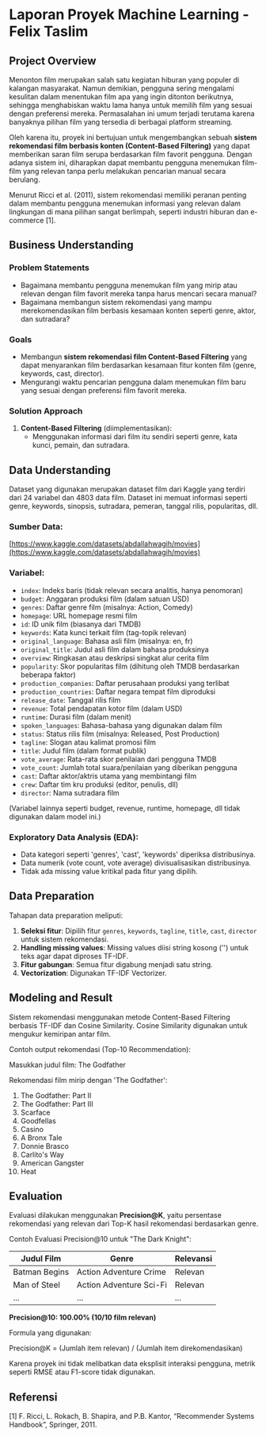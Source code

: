 # Laporan Proyek Machine Learning - Felix Taslim

## Project Overview

Menonton film merupakan salah satu kegiatan hiburan yang populer di kalangan masyarakat. Namun demikian, pengguna sering mengalami kesulitan dalam menentukan film apa yang ingin ditonton berikutnya, sehingga menghabiskan waktu lama hanya untuk memilih film yang sesuai dengan preferensi mereka. Permasalahan ini umum terjadi terutama karena banyaknya pilihan film yang tersedia di berbagai platform streaming.

Oleh karena itu, proyek ini bertujuan untuk mengembangkan sebuah **sistem rekomendasi film berbasis konten (Content-Based Filtering)** yang dapat memberikan saran film serupa berdasarkan film favorit pengguna. Dengan adanya sistem ini, diharapkan dapat membantu pengguna menemukan film-film yang relevan tanpa perlu melakukan pencarian manual secara berulang.

Menurut Ricci et al. (2011), sistem rekomendasi memiliki peranan penting dalam membantu pengguna menemukan informasi yang relevan dalam lingkungan di mana pilihan sangat berlimpah, seperti industri hiburan dan e-commerce [1].

## Business Understanding

### Problem Statements
- Bagaimana membantu pengguna menemukan film yang mirip atau relevan dengan film favorit mereka tanpa harus mencari secara manual?
- Bagaimana membangun sistem rekomendasi yang mampu merekomendasikan film berbasis kesamaan konten seperti genre, aktor, dan sutradara?

### Goals
- Membangun **sistem rekomendasi film Content-Based Filtering** yang dapat menyarankan film berdasarkan kesamaan fitur konten film (genre, keywords, cast, director).
- Mengurangi waktu pencarian pengguna dalam menemukan film baru yang sesuai dengan preferensi film favorit mereka.

### Solution Approach
1. **Content-Based Filtering** (diimplementasikan):
   - Menggunakan informasi dari film itu sendiri seperti genre, kata kunci, pemain, dan sutradara.

## Data Understanding

Dataset yang digunakan merupakan dataset film dari Kaggle yang terdiri dari 24 variabel dan 4803 data film. Dataset ini memuat informasi seperti genre, keywords, sinopsis, sutradara, pemeran, tanggal rilis, popularitas, dll.

### Sumber Data:
[https://www.kaggle.com/datasets/abdallahwagih/movies](https://www.kaggle.com/datasets/abdallahwagih/movies)

### Variabel:
* `index`: Indeks baris (tidak relevan secara analitis, hanya penomoran)
* `budget`: Anggaran produksi film (dalam satuan USD)
* `genres`: Daftar genre film (misalnya: Action, Comedy)
* `homepage`: URL homepage resmi film
* `id`: ID unik film (biasanya dari TMDB)
* `keywords`: Kata kunci terkait film (tag-topik relevan)
* `original_language`: Bahasa asli film (misalnya: en, fr)
* `original_title`: Judul asli film dalam bahasa produksinya
* `overview`: Ringkasan atau deskripsi singkat alur cerita film
* `popularity`: Skor popularitas film (dihitung oleh TMDB berdasarkan beberapa faktor)
* `production_companies`: Daftar perusahaan produksi yang terlibat
* `production_countries`: Daftar negara tempat film diproduksi
* `release_date`: Tanggal rilis film
* `revenue`: Total pendapatan kotor film (dalam USD)
* `runtime`: Durasi film (dalam menit)
* `spoken_languages`: Bahasa-bahasa yang digunakan dalam film
* `status`: Status rilis film (misalnya: Released, Post Production)
* `tagline`: Slogan atau kalimat promosi film
* `title`: Judul film (dalam format publik)
* `vote_average`: Rata-rata skor penilaian dari pengguna TMDB
* `vote_count`: Jumlah total suara/penilaian yang diberikan pengguna
* `cast`: Daftar aktor/aktris utama yang membintangi film
* `crew`: Daftar tim kru produksi (editor, penulis, dll)
* `director`: Nama sutradara film

(Variabel lainnya seperti budget, revenue, runtime, homepage, dll tidak digunakan dalam model ini.)

### Exploratory Data Analysis (EDA):
- Data kategori seperti 'genres', 'cast', 'keywords' diperiksa distribusinya.
- Data numerik (vote count, vote average) divisualisasikan distribusinya.
- Tidak ada missing value kritikal pada fitur yang dipilih.

## Data Preparation

Tahapan data preparation meliputi:
1. **Seleksi fitur**: Dipilih fitur `genres`, `keywords`, `tagline`, `title`, `cast`, `director` untuk sistem rekomendasi.
2. **Handling missing values**: Missing values diisi string kosong ('') untuk teks agar dapat diproses TF-IDF.
3. **Fitur gabungan**: Semua fitur digabung menjadi satu string.
4. **Vectorization**: Digunakan TF-IDF Vectorizer.

## Modeling and Result

Sistem rekomendasi menggunakan metode Content-Based Filtering berbasis TF-IDF dan Cosine Similarity. Cosine Similarity digunakan untuk mengukur kemiripan antar film.

Contoh output rekomendasi (Top-10 Recommendation):

Masukkan judul film: The Godfather

Rekomendasi film mirip dengan 'The Godfather':

1. The Godfather: Part II
2. The Godfather: Part III
3. Scarface
4. Goodfellas
5. Casino
6. A Bronx Tale
7. Donnie Brasco
8. Carlito's Way
9. American Gangster
10. Heat

## Evaluation

Evaluasi dilakukan menggunakan **Precision@K**, yaitu persentase rekomendasi yang relevan dari Top-K hasil rekomendasi berdasarkan genre.

Contoh Evaluasi Precision@10 untuk "The Dark Knight":

| Judul Film            | Genre                           | Relevansi     |
|---------------------|----------------------------------|--------------|
| Batman Begins        | Action Adventure Crime           | Relevan      |
| Man of Steel         | Action Adventure Sci-Fi          | Relevan      |
| ...                 | ...                              | ...          |

**Precision@10: 100.00% (10/10 film relevan)**

Formula yang digunakan:

Precision@K = (Jumlah item relevan) / (Jumlah item direkomendasikan)

Karena proyek ini tidak melibatkan data eksplisit interaksi pengguna, metrik seperti RMSE atau F1-score tidak digunakan.

## Referensi

[1] F. Ricci, L. Rokach, B. Shapira, and P.B. Kantor, “Recommender Systems Handbook”, Springer, 2011.
